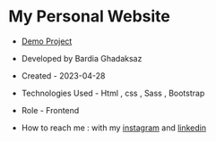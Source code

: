 # My Personal Website

- [Demo Project](https://mohammad-ghadaksaz.github.io/personal-website/)

- Developed by Bardia Ghadaksaz

- Created - 2023-04-28

- Technologies Used - Html , css , Sass , Bootstrap

- Role - Frontend

- How to reach me : with my [instagram](https://www.instagram.com/bardia.ghadaksaz.web/) and [linkedin](https://www.linkedin.com/in/mohammad-ghadaksaz-web)
